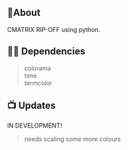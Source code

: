 ## 📝About

CMATRIX RIP-OFF using python.

## 👨‍💻 Dependencies

> colorama <br>
> time<br>
> termcolor<br>


## 📺 Updates
IN DEVELOPMENT!
> needs scaling
> some more colours


